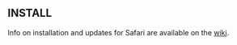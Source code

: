 ## INSTALL

Info on installation and updates for Safari are available on the [wiki](https://github.com/el1t/uBlock-Safari/wiki/Installation-and-Updates).
